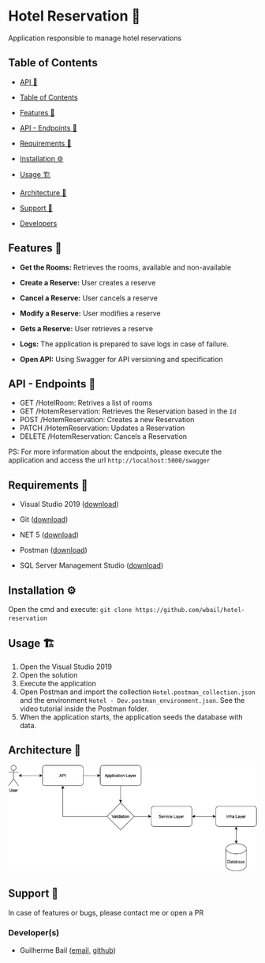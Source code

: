 # Hotel Reservation :ticket:
 
Application responsible to manage hotel reservations
 
## Table of Contents
 
-  [API :ticket:](#api-ticket)
 
-  [Table of Contents](#table-of-contents)
 
-  [Features :rocket:](#features-rocket)
 
-  [API - Endpoints :satellite:](#api---endpoints-satellite)
 
-  [Requirements :wrench:](#requirements-wrench)
 
-  [Installation :gear:](#installation-gear)
 
-  [Usage :building_construction:](#usage-building_construction)
 
-  [Architecture :triangular_ruler:](#architecture-triangular_ruler)
 
-  [Support :construction_worker:](#support-construction_worker)
 
-  [Developers](#developers)
 
  
 
## Features :rocket:
 
-  __Get the Rooms:__ Retrieves the rooms, available and non-available
 
-  __Create a Reserve:__ User creates a reserve
 
-  __Cancel a Reserve:__ User cancels a reserve
 
-  __Modify a Reserve:__ User modifies a reserve
 
-  __Gets a Reserve:__ User retrieves a reserve
 
-  __Logs:__ The application is prepared to save logs in case of failure.
 
-  __Open API:__ Using Swagger for API versioning and specification
  
 
## API - Endpoints :satellite:
 
- GET /HotelRoom: Retrives a list of rooms
- GET /HotemReservation: Retrieves the Reservation based in the `Id` 
- POST /HotemReservation: Creates a new Reservation
- PATCH /HotemReservation: Updates a Reservation 
- DELETE /HotemReservation: Cancels a Reservation
  
PS: For more information about the endpoints, please execute the application and access the url `http://localhost:5000/swagger`
 
## Requirements :wrench:
 
- Visual Studio 2019 ([download](https://visualstudio.microsoft.com/thank-you-downloading-visual-studio/?sku=Community&rel=16))
 
- Git ([download](https://git-scm.com/downloads))
 
- NET 5 ([download](https://dotnet.microsoft.com/download/))
 
- Postman ([download](https://dl.pstmn.io/download/latest/win64))
 
- SQL Server Management Studio ([download](https://go.microsoft.com/fwlink/?linkid=2168063&clcid=0x409))
 
  
## Installation :gear:
 
Open the cmd and execute: ```git clone https://github.com/wbail/hotel-reservation```
 
## Usage :building_construction:
  
1. Open the Visual Studio 2019
2. Open the solution
3. Execute the application
4. Open Postman and import the collection `Hotel.postman_collection.json` and the environment `Hotel - Dev.postman_environment.json`. See the video tutorial inside the Postman folder.
5. When the application starts, the application seeds the database with data.
 
## Architecture :triangular_ruler:
 
![Architecture](architecture.png) 
 
## Support :construction_worker:
 
In case of features or bugs, please contact me or open a PR 
 
### Developer(s)
 
- Guilherme Bail ([email](mailto:guilhermedanbail@gmail.com), [github](https://github.com/wbail))